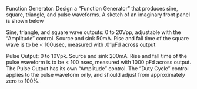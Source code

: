 Function Generator: Design a “Function Generator” that produces sine, square, triangle, and pulse waveforms. A sketch of an imaginary front panel is shown below


Sine, triangle, and square wave outputs: 0 to 20Vpp, adjustable with the “Amplitude” control. Source and sink 50mA. Rise and fall time of the square wave is to be < 100usec, measured with .01μFd across output

Pulse Output: 0 to 10Vpk. Source and sink 200mA. Rise and fall time of the pulse waveform is to be < 100 nsec, measured with 1000 pFd across output. The Pulse Output has its own “Amplitude” control. The “Duty Cycle” control applies to the pulse waveform only, and should adjust from approximately zero to 100%.
